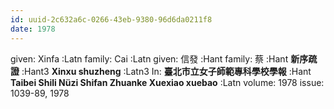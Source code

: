 ```yaml
---
id: uuid-2c632a6c-0266-43eb-9380-96d6da0211f8
date: 1978
---
```


given: Xinfa :Latn
family: Cai :Latn
given: 信發 :Hant
family: 蔡 :Hant
**新序疏證** :Hant3
**Xinxu shuzheng** :Latn3
In: 
**臺北市立女子師範專科學校學報** :Hant
**Taibei Shili Nüzi Shifan Zhuanke Xuexiao xuebao** :Latn
volume: 1978
issue: 1039-89, 1978